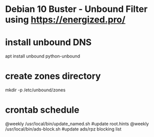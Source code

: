 # Debian 10 Buster - Unbound Filter using https://energized.pro/

# install unbound DNS
apt install unbound python-unbound

# create zones directory
mkdir -p /etc/unbound/zones

# crontab schedule
@weekly /usr/local/bin/update_named.sh #update root.hints
@weekly /usr/local/bin/ads-block.sh #update ads/rpz blocking list
